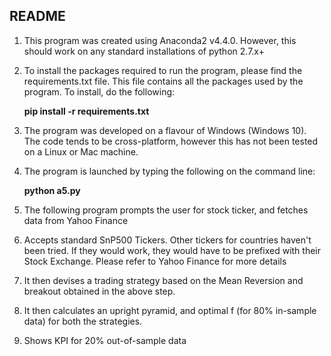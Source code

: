 ## README

1. This program was created using Anaconda2 v4.4.0. However, this should
work on any standard installations of python 2.7.x+
2. To install the packages required to run the program, please find the
requirements.txt file. This file contains all the packages used by the
program. To install, do the following:

    **pip install -r requirements.txt**
3. The program was developed on a flavour of Windows (Windows 10). The code tends to be
cross-platform, however this has not been tested on a Linux or Mac
machine.

4. The program is launched by typing the following on the command line:

   **python a5.py**

5. The following program prompts the user for stock ticker, and fetches data from Yahoo Finance

6. Accepts standard SnP500 Tickers. Other tickers for countries haven't been tried.
If they would work, they would have to be prefixed with their Stock Exchange. Please refer to
Yahoo Finance for more details

7. It then devises a trading strategy based on the Mean Reversion and breakout obtained in the above step.

8. It then calculates an upright pyramid, and optimal f (for 80% in-sample data) for both the strategies.

9. Shows KPI for 20% out-of-sample data
